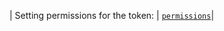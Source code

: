 | Setting permissions for the token: | [`permissions`](/actions/using-jobs/assigning-permissions-to-jobs)|
